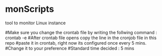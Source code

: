 # monScripts
tool to monitor Linux instance

#Make sure you change the crontab file by writing the follwing command :
crontab -e
#After crontab file opens copy the line in the cronjob file in this repo
#paste it in crontab, right now its configured once every 5 mins.
#Change it to your preference
#Standard time decided : 5 mins

